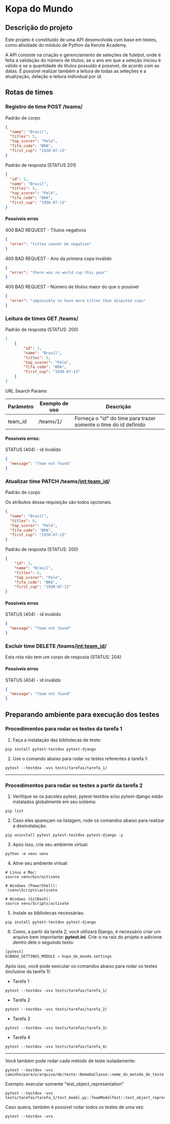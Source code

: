 # Kopa do Mundo
## Descrição do projeto

Este projeto é constituído de uma API desenvolvida com base em testes, como atividade do módulo de Python da Kenzie Academy.

A API consiste na criação e gerenciamento de seleções de futebol, onde é feita a validação do número de títulos, se o ano em que a seleção iniciou é válido e se a quantidade de títulos possuído é possível, de acordo com as datas.
É possível realizar também a leitura de todas as seleções e a atualização, deleção e leitura individual por id.

## Rotas de times

### Registro de time POST /teams/
Padrão de corpo

```json
{
  "name": "Brasil",
  "titles": 5,
  "top_scorer": "Pelé",
  "fifa_code": "BRA",
  "first_cup": "1930-07-13"
}
```

Padrão de resposta (STATUS 201)

```json
{
  "id": 1,
  "name": "Brasil",
  "titles": 5,
  "top_scorer": "Pelé",
  "fifa_code": "BRA",
  "first_cup": "1930-07-13"
}
```

#### Possíveis erros

400 BAD REQUEST - Títulos negativos

```json
{
  "error": "titles cannot be negative"
}
```

400 BAD REQUEST - Ano da primera copa inválido

```json
{
  "error": "there was no world cup this year"
}
```

400 BAD REQUEST - Número de títulos maior do que o possível

```json
{
  "error": "impossible to have more titles than disputed cups"
}
```

### Leitura de times GET /teams/

Padrão de resposta (STATUS: 200)

```json
[
	{
		"id": 1,
		"name": "Brasil",
		"titles": 5,
		"top_scorer": "Pelé",
		"fifa_code": "BRA",
		"first_cup": "1930-07-13"
	}
]
```

URL Search Params

| Parâmetro | Exemplo de uso | Descrição                                                          |
| --------- | -------------- | ------------------------------------------------------------------ |
|  team_id  | /teams/1/      | Forneça o "id" do time para trazer somente o time do id definido   |

#### Possíveis erros:

STATUS (404) - id inválido

```json
{
  "message": "Team not found"
}
```

### Atualizar time PATCH /teams/<int:team_id>/

Padrão de corpo

Os atributos dessa requisição são todos opcionais.

```json
{
  "name": "Brasil",
  "titles": 6,
  "top_scorer": "Pelé",
  "fifa_code": "BRA",
  "first_cup": "1930-07-13"
}
```

Padrão de resposta (STATUS: 200)

```json
{
	"id": 2,
	"name": "Brasil",
	"titles": 6,
	"top_scorer": "Pelé",
	"fifa_code": "BRA",
	"first_cup": "1930-07-13"
}
```

#### Possíveis erros

STATUS (404) - id inválido

```json
{
  "message": "Team not found"
}
```

### Excluir time DELETE /teams/<int:team_id>/

Esta rota não tem um corpo de resposta (STATUS: 204)

#### Possíveis erros

STATUS (404) - id inválido

```json
{
  "message": "Team not found"
}
```

## Preparando ambiente para execução dos testes
### Procedimentos para rodar os testes da tarefa 1
1. Faça a instalação das bibliotecas de teste:
```shell
pip install pytest-testdox pytest-django
```
2. Use o comando abaixo para rodar os testes referentes à tarefa 1:
```shell
pytest --testdox -vvs tests/tarefas/tarefa_1/
```
---
### Procedimentos para rodar os testes a partir da tarefa 2
1. Verifique se os pacotes pytest, pytest-testdox e/ou pytest-django estão instalados globalmente em seu sistema:
```shell
pip list
```
2. Caso eles apareçam na listagem, rode os comandos abaixo para realizar a desinstalação:

```shell
pip uninstall pytest pytest-testdox pytest-django -y
```
3. Após isso, crie seu ambiente virtual:
```shell
python -m venv venv
```

4. Ative seu ambiente virtual:

```shell
# Linux e Mac:
source venv/bin/activate

# Windows (PowerShell):
.\venv\Scripts\activate

# Windows (GitBash):
source venv/Scripts/activate
```


5. Instale as bibliotecas necessárias:

```shell
pip install pytest-testdox pytest-django
```

6. Como, a partir da tarefa 2, você utilizará Django, é necessário criar um arquivo bem importante: **pytest.ini**. Crie-o na raiz do projeto e adicione dentro dele o seguindo texto:
```python
[pytest]
DJANGO_SETTINGS_MODULE = kopa_do_mundo.settings
```

Após isso, você pode executar os comandos abaixo para rodar os testes (inclusive da tarefa 1):
- Tarefa 1

```shell
pytest --testdox -vvs tests/tarefas/tarefa_1/
```

- Tarefa 2

```shell
pytest --testdox -vvs tests/tarefas/tarefa_2/
```

- Tarefa 3

```shell
pytest --testdox -vvs tests/tarefas/tarefa_3/
```

- Tarefa 4

```shell
pytest --testdox -vvs tests/tarefas/tarefa_4/
```

---

Você também pode rodar cada método de teste isoladamente:

```shell
pytest --testdox -vvs caminho/para/o/arquivo/de/teste::NomeDaClasse::nome_do_metodo_de_teste
```

Exemplo: executar somente "test_object_representation"

```shell
pytest --testdox -vvs tests/tarefas/tarefa_1/test_model.py::TeamModelTest::test_object_representation
```

Caso queira, também é possível rodar todos os testes de uma vez:
```shell
pytest --testdox -vvs
```
